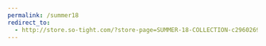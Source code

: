 ```yaml
---
permalink: /summer18
redirect_to:
  - http://store.so-tight.com/?store-page=SUMMER-18-COLLECTION-c29602694&offset=0&sort=normal
---
```

